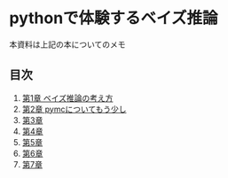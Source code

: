 # pythonで体験するベイズ推論
本資料は上記の本についてのメモ

## 目次
 1. [第1章 ベイズ推論の考え方](https://github.com/yuki33/python_pyMC/blob/master/Chapter1_Introduction%20to%20Bayesian%20Methods.ipynb)
 2. [第2章 pymcについてもう少し](https://github.com/yuki33/python_pyMC/blob/master/%20Chapter2_A%20little%20more%20on%20PyMC3.ipynb)
 3. [第3章 ]()
 4. [第4章 ]()
 5. [第5章 ]()
 6. [第6章 ]()
 7. [第7章 ]()
